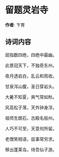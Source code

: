 # 留题灵岩寺

**作者**: 卞育

## 诗词内容

屈指数四绝，四绝中最幽。

此景冠天下，不独奇东州。

夜月透岩白，乱云和雨收。

甘泉泻山腹，圣日穿岩头。

大暑不知夏，爽气常如秋。

风高松子落，天外钟身浮。

祖师生朗石，古殿名般州。

人巧不可至，天意何所留。

老僧笑相语，兹事常穷求。

移出蓬莱岛，待吾仙子游。

